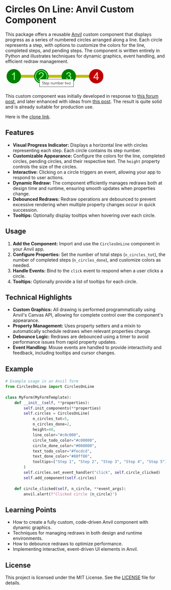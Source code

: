 # Circles On Line: Anvil Custom Component

This package offers a reusable [Anvil](https://anvil.works) custom component that displays progress as a series of numbered circles arranged along a line. Each circle represents a step, with options to customize the colors for the line, completed steps, and pending steps. The component is written entirely in Python and illustrates techniques for dynamic graphics, event handling, and efficient redraw management.

![](snapshot.png)

This custom component was initially developed in response to [this forum post](https://anvil.works/forum/t/can-flowpanels-hide-excess-elements-instead-of-wrap/23701), and later enhanced with ideas from [this post](https://anvil.works/forum/t/automatically-refresh-custom-components-when-properties-change/23746). The result is quite solid and is already suitable for production use.

Here is the [clone link](https://anvil.works/build#clone:MNG36WQCCISFBR2M=JJ4ATUC2CCQPJTK5JIRXXSUJ).

## Features

- **Visual Progress Indicator:** Displays a horizontal line with circles representing each step. Each circle contains its step number.
- **Customizable Appearance:** Configure the colors for the line, completed circles, pending circles, and their respective text. The `height` property controls the size of the circles.
- **Interactive:** Clicking on a circle triggers an event, allowing your app to respond to user actions.
- **Dynamic Redraw:** The component efficiently manages redraws both at design time and runtime, ensuring smooth updates when properties change.
- **Debounced Redraws:** Redraw operations are debounced to prevent excessive rendering when multiple property changes occur in quick succession.
- **Tooltips:** Optionally display tooltips when hovering over each circle.

## Usage

1. **Add the Component:** Import and use the `CirclesOnLine` component in your Anvil app.
2. **Configure Properties:** Set the number of total steps (`n_circles_tot`), the number of completed steps (`n_circles_done`), and customize colors as needed.
3. **Handle Events:** Bind to the `click` event to respond when a user clicks a circle.
4. **Tooltips:** Optionally provide a list of tooltips for each circle.

## Technical Highlights

- **Custom Graphics:** All drawing is performed programmatically using Anvil's Canvas API, allowing for complete control over the component's appearance.
- **Property Management:** Uses property setters and a mixin to automatically schedule redraws when relevant properties change.
- **Debounce Logic:** Redraws are debounced using a timer to avoid performance issues from rapid property updates.
- **Event Handling:** Mouse events are handled to provide interactivity and feedback, including tooltips and cursor changes.

## Example

```python
# Example usage in an Anvil form
from CirclesOnLine import CirclesOnLine

class MyForm(MyFormTemplate):
    def __init__(self, **properties):
        self.init_components(**properties)
        self.circles = CirclesOnLine(
            n_circles_tot=5,
            n_circles_done=2,
            height=40,
            line_color="#c0c000",
            circle_todo_color="#c00000",
            circle_done_color="#008000",
            text_todo_color="#fecdcd",
            text_done_color="#80ff80",
            tooltips=["Step 1", "Step 2", "Step 3", "Step 4", "Step 5"]
        )
        self.circles.set_event_handler("click", self.circle_clicked)
        self.add_component(self.circles)

    def circle_clicked(self, n_circle, **event_args):
        anvil.alert(f"Clicked circle {n_circle}")
```

## Learning Points

- How to create a fully custom, code-driven Anvil component with dynamic graphics.
- Techniques for managing redraws in both design and runtime environments.
- How to debounce redraws to optimize performance.
- Implementing interactive, event-driven UI elements in Anvil.

## License

This project is licensed under the MIT License. See the [LICENSE](LICENSE) file for details.
